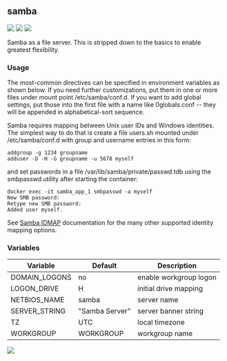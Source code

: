 ## samba

[![](https://images.microbadger.com/badges/version/instantlinux/samba.svg)](https://microbadger.com/images/instantlinux/samba "Version badge") [![](https://images.microbadger.com/badges/image/instantlinux/samba.svg)](https://microbadger.com/images/instantlinux/samba "Image badge") [![](https://images.microbadger.com/badges/commit/instantlinux/samba.svg)](https://microbadger.com/images/instantlinux/samba "Commit badge")

Samba as a file server. This is stripped down to the basics to enable greatest flexibility.

### Usage

The most-common directives can be specified in environment variables as shown below. If you need further customizations, put them in one or more files under mount point /etc/samba/conf.d. If you want to add global settings, put those into the first file with a name like 0globals.conf -- they will be appended in alphabetical-sort sequence.

Samba requires mapping between Unix user IDs and Windows identities. The simplest way to do that is create a file users.sh mounted under /etc/samba/conf.d with group and username entries in this form:
```
addgroup -g 1234 groupname
adduser -D -H -G groupname -u 5678 myself
```

and set passwords in a file /var/lib/samba/private/passwd.tdb using the smbpasswd utility after starting the container:
```
docker exec -it samba_app_1 smbpasswd -a myself
New SMB password:
Retype new SMB password:
Added user myself.
```
See [Samba IDMAP](https://www.samba.org/samba/docs/man/Samba-HOWTO-Collection/idmapper.html) documentation for the many other supported identity mapping options.

### Variables

Variable | Default | Description |
-------- | ------- | ----------- |
DOMAIN_LOGONS | no | enable workgroup logon
LOGON_DRIVE | H | initial drive mapping
NETBIOS_NAME | samba | server name
SERVER_STRING | "Samba Server" | server banner string
TZ | UTC | local timezone
WORKGROUP | WORKGROUP | workgroup name

[![](https://images.microbadger.com/badges/license/instantlinux/samba.svg)](https://microbadger.com/images/instantlinux/samba "License badge")
